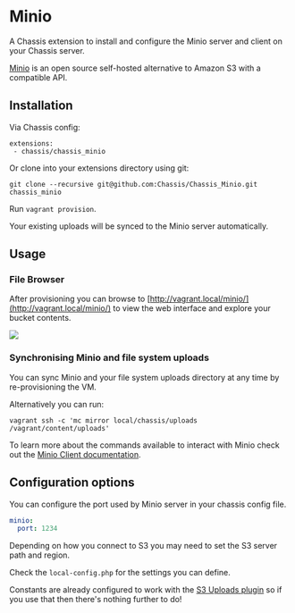 # Minio
A Chassis extension to install and configure the Minio server and client on your Chassis server.

[Minio](https://www.minio.io/) is an open source self-hosted alternative to Amazon S3 with a compatible API.

## Installation

Via Chassis config:

```
extensions:
 - chassis/chassis_minio
```

Or clone into your extensions directory using git:

```
git clone --recursive git@github.com:Chassis/Chassis_Minio.git chassis_minio
```

Run `vagrant provision`.

Your existing uploads will be synced to the Minio server automatically.

## Usage

### File Browser

After provisioning you can browse to [http://vagrant.local/minio/](http://vagrant.local/minio/) to view the web interface and explore your bucket contents.

![](https://raw.githubusercontent.com/minio/minio/master/docs/screenshots/minio-browser.png)

### Synchronising Minio and file system uploads 

You can sync Minio and your file system uploads directory at any time by re-provisioning the VM.

Alternatively you can run:

```
vagrant ssh -c 'mc mirror local/chassis/uploads /vagrant/content/uploads'
```

To learn more about the commands available to interact with Minio check out the [Minio Client documentation](https://docs.minio.io/docs/minio-client-complete-guide).

## Configuration options
You can configure the port used by Minio server in your chassis config file.
```yaml
minio:
  port: 1234
```

Depending on how you connect to S3 you may need to set the S3 server path and region.

Check the `local-config.php` for the settings you can define.

Constants are already configured to work with the [S3 Uploads plugin](https://github.com/humanmade/S3-Uploads) so if you use that then there's nothing further to do!
